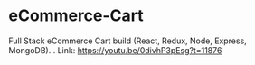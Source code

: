 # eCommerce-Cart

Full Stack eCommerce Cart build (React, Redux, Node, Express, MongoDB)...
Link: https://youtu.be/0divhP3pEsg?t=11876

